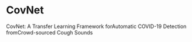 # CovNet
CovNet: A Transfer Learning Framework forAutomatic COVID-19 Detection fromCrowd-sourced Cough Sounds

